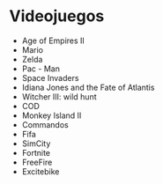# Videojuegos

* Age of Empires II
* Mario
* Zelda
* Pac - Man
* Space Invaders
* Idiana Jones and the Fate of Atlantis
* Witcher III: wild hunt
* COD
* Monkey Island II
* Commandos
* Fifa
* SimCity 
* Fortnite 
* FreeFire
* Excitebike

